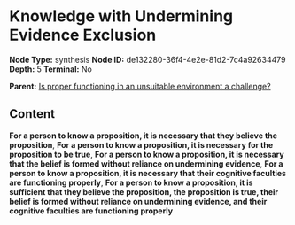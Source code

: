 # Knowledge with Undermining Evidence Exclusion

**Node Type:** synthesis
**Node ID:** de132280-36f4-4e2e-81d2-7c4a92634479
**Depth:** 5
**Terminal:** No

**Parent:** [Is proper functioning in an unsuitable environment a challenge?](is-proper-functioning-in-an-unsuitable-environment-a-challenge-antithesis-e4a466c1-7c1b-4614-a317-94f6a7dea7c7.md)

## Content

**For a person to know a proposition, it is necessary that they believe the proposition**, **For a person to know a proposition, it is necessary for the proposition to be true**, **For a person to know a proposition, it is necessary that the belief is formed without reliance on undermining evidence**, **For a person to know a proposition, it is necessary that their cognitive faculties are functioning properly**, **For a person to know a proposition, it is sufficient that they believe the proposition, the proposition is true, their belief is formed without reliance on undermining evidence, and their cognitive faculties are functioning properly**
